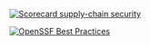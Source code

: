 
[![Scorecard supply-chain security](https://github.com/ambjones/Fixed_Deadline/actions/workflows/scorecard.yml/badge.svg)](https://github.com/ambjones/Fixed_Deadline/actions/workflows/scorecard.yml)

[![OpenSSF Best Practices](https://www.bestpractices.dev/projects/8482/badge)](https://www.bestpractices.dev/projects/8482)
